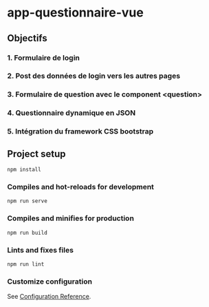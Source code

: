 # app-questionnaire-vue

## Objectifs

### 1. Formulaire de login
### 2. Post des données de login vers les autres pages
### 3. Formulaire de question avec le component \<question\>
### 4. Questionnaire dynamique en JSON
### 5. Intégration du framework CSS bootstrap

## Project setup
```
npm install
```

### Compiles and hot-reloads for development
```
npm run serve
```

### Compiles and minifies for production
```
npm run build
```

### Lints and fixes files
```
npm run lint
```

### Customize configuration
See [Configuration Reference](https://cli.vuejs.org/config/).

